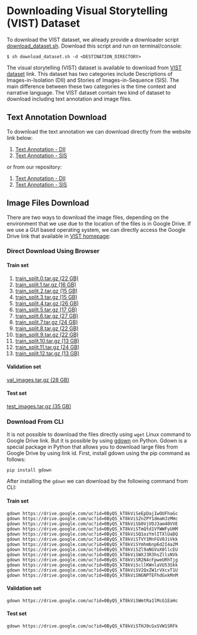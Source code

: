 # Downloading Visual Storytelling (VIST) Dataset
To download the VIST dataset, we already provide a downloader script [download_dataset.sh](https://github.com/systems-ai-lab/visualstorytelling-codebase/blob/master/script/download_dataset.sh). Download this script and run on terminal/console:
```
$ sh download_dataset.sh -d <DESTINATION_DIRECTORY>
```

The visual storytelling (VIST) dataset is available to download from [VIST dataset](http://visionandlanguage.net/VIST/dataset.html) link. This dataset has two categories include Descriptions of Images-in-Isolation (DII) and Stories of Images-in-Sequence (SIS). The main difference between these two categories is the time context and narrative language. The VIST dataset contain two kind of dataset to download including text annotation and image files.

## Text Annotation Download
To download the text annotation we can download directly from the website link below:
1. [Text Annotation - DII](http://visionandlanguage.net/VIST/json_files/description-in-isolation/DII-with-labels.tar.gz)
2. [Text Annotation - SIS](http://visionandlanguage.net/VIST/json_files/story-in-sequence/SIS-with-labels.tar.gz)

or from our repository:
1. [Text Annotation - DII](https://github.com/systems-ai-lab/visualstorytelling-codebase/blob/master/dataset/text-annotation/DII-with-labels.tar.gz?raw=true)
2. [Text Annotation - SIS](https://github.com/systems-ai-lab/visualstorytelling-codebase/blob/master/dataset/text-annotation/SIS-with-labels.tar.gz?raw=true)

## Image Files Download
There are two ways to download the image files, depending on the environment that we use due to the location of the files is in Google Drive. If we use a GUI based operating system, we can directly access the Google Drive link that available in [VIST homepage](http://visionandlanguage.net/VIST/dataset.html):

### Direct Download Using Browser
#### Train set
1. [train_split.0.tar.gz (22 GB)](https://drive.google.com/open?id=0ByQS_kT8kViSeEpDajIwOUFhaGc)
2. [train_split.1.tar.gz (16 GB)](https://drive.google.com/open?id=0ByQS_kT8kViSZnZPY1dmaHJzMHc)
3. [train_split.2.tar.gz (15 GB)](https://drive.google.com/open?id=0ByQS_kT8kViSb0VjVDJ3am40VVE)
4. [train_split.3.tar.gz (15 GB)](https://drive.google.com/open?id=0ByQS_kT8kViSTmQtd1VfWWFyUHM)
5. [train_split.4.tar.gz (26 GB)](https://drive.google.com/open?id=0ByQS_kT8kViSQ1ozYmlITXlUaDQ)
6. [train_split.5.tar.gz (17 GB)](https://drive.google.com/open?id=0ByQS_kT8kViSTVY1MnFGV0JiVkk)
7. [train_split.6.tar.gz (27 GB)](https://drive.google.com/open?id=0ByQS_kT8kViSYmhmbnp6d2I4a2M)
8. [train_split.7.tar.gz (24 GB)](https://drive.google.com/open?id=0ByQS_kT8kViSZl9aNGVuX0llcEU)
9. [train_split.8.tar.gz (22 GB)](https://drive.google.com/open?id=0ByQS_kT8kViSWXJ3R3hsZllsNVk)
10. [train_split.9.tar.gz (22 GB)](https://drive.google.com/open?id=0ByQS_kT8kViSR2N4cFpweURhTjg)
11. [train_split.10.tar.gz (13 GB)](https://drive.google.com/open?id=0ByQS_kT8kViScllKWnlaVU53Skk)
12. [train_split.11.tar.gz (24 GB)](https://drive.google.com/open?id=0ByQS_kT8kViSV2QxZW1rVXcxT1U)
13. [train_split.12.tar.gz (13 GB)](https://drive.google.com/open?id=0ByQS_kT8kViSNGNPTEFhdGxkMnM)
#### Validation set
[val_images.tar.gz (28 GB)](https://drive.google.com/open?id=0ByQS_kT8kViSWmtRa1lMcG1EaHc)
#### Test set
[test_images.tar.gz (35 GB)](https://drive.google.com/open?id=0ByQS_kT8kViSTHJ0cGxSVW1SRFk)

### Download From CLI
It is not possible to download the files directly using ```wget``` Linux command to Google Drive link. But it is possible by using
[gdown](https://pypi.org/project/gdown/) on Python. Gdown is a special package in Python that allows you to download large files from Google Drive by using link id. First, install gdown using the pip command as follows:
```
pip install gdown
```
After installing the ```gdown``` we can download by the following command from CLI:
#### Train set
```
gdown https://drive.google.com/uc?id=0ByQS_kT8kViSeEpDajIwOUFhaGc
gdown https://drive.google.com/uc?id=0ByQS_kT8kViSZnZPY1dmaHJzMHc
gdown https://drive.google.com/uc?id=0ByQS_kT8kViSb0VjVDJ3am40VVE
gdown https://drive.google.com/uc?id=0ByQS_kT8kViSTmQtd1VfWWFyUHM
gdown https://drive.google.com/uc?id=0ByQS_kT8kViSQ1ozYmlITXlUaDQ
gdown https://drive.google.com/uc?id=0ByQS_kT8kViSTVY1MnFGV0JiVkk
gdown https://drive.google.com/uc?id=0ByQS_kT8kViSYmhmbnp6d2I4a2M
gdown https://drive.google.com/uc?id=0ByQS_kT8kViSZl9aNGVuX0llcEU
gdown https://drive.google.com/uc?id=0ByQS_kT8kViSWXJ3R3hsZllsNVk
gdown https://drive.google.com/uc?id=0ByQS_kT8kViSR2N4cFpweURhTjg
gdown https://drive.google.com/uc?id=0ByQS_kT8kViScllKWnlaVU53Skk
gdown https://drive.google.com/uc?id=0ByQS_kT8kViSV2QxZW1rVXcxT1U
gdown https://drive.google.com/uc?id=0ByQS_kT8kViSNGNPTEFhdGxkMnM
```
#### Validation set
```
gdown https://drive.google.com/uc?id=0ByQS_kT8kViSWmtRa1lMcG1EaHc
```
#### Test set
```
gdown https://drive.google.com/uc?id=0ByQS_kT8kViSTHJ0cGxSVW1SRFk
```
